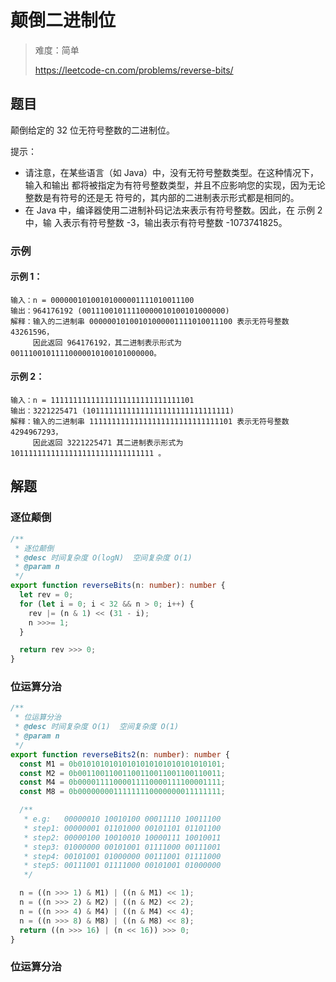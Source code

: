 # 颠倒二进制位

> 难度：简单
>
> https://leetcode-cn.com/problems/reverse-bits/

## 题目

颠倒给定的 32 位无符号整数的二进制位。

提示：

- 请注意，在某些语言（如 Java）中，没有无符号整数类型。在这种情况下，输入和输出
  都将被指定为有符号整数类型，并且不应影响您的实现，因为无论整数是有符号的还是无
  符号的，其内部的二进制表示形式都是相同的。
- 在 Java 中，编译器使用二进制补码记法来表示有符号整数。因此，在 示例 2  中，输
  入表示有符号整数 -3，输出表示有符号整数 -1073741825。

### 示例

#### 示例 1：

```
输入：n = 00000010100101000001111010011100
输出：964176192 (00111001011110000010100101000000)
解释：输入的二进制串 00000010100101000001111010011100 表示无符号整数 43261596，
     因此返回 964176192，其二进制表示形式为 00111001011110000010100101000000。
```

#### 示例 2：

```
输入：n = 11111111111111111111111111111101
输出：3221225471 (10111111111111111111111111111111)
解释：输入的二进制串 11111111111111111111111111111101 表示无符号整数 4294967293，
     因此返回 3221225471 其二进制表示形式为 10111111111111111111111111111111 。
```

## 解题

### 逐位颠倒

```typescript
/**
 * 逐位颠倒
 * @desc 时间复杂度 O(logN)  空间复杂度 O(1)
 * @param n
 */
export function reverseBits(n: number): number {
  let rev = 0;
  for (let i = 0; i < 32 && n > 0; i++) {
    rev |= (n & 1) << (31 - i);
    n >>>= 1;
  }

  return rev >>> 0;
}
```

### 位运算分治

```typescript
/**
 * 位运算分治
 * @desc 时间复杂度 O(1)  空间复杂度 O(1)
 * @param n
 */
export function reverseBits2(n: number): number {
  const M1 = 0b01010101010101010101010101010101;
  const M2 = 0b00110011001100110011001100110011;
  const M4 = 0b00001111000011110000111100001111;
  const M8 = 0b00000000111111110000000011111111;

  /**
   * e.g:   00000010 10010100 00011110 10011100
   * step1: 00000001 01101000 00101101 01101100
   * step2: 00000100 10010010 10000111 10010011
   * step3: 01000000 00101001 01111000 00111001
   * step4: 00101001 01000000 00111001 01111000
   * step5: 00111001 01111000 00101001 01000000
   */

  n = ((n >>> 1) & M1) | ((n & M1) << 1);
  n = ((n >>> 2) & M2) | ((n & M2) << 2);
  n = ((n >>> 4) & M4) | ((n & M4) << 4);
  n = ((n >>> 8) & M8) | ((n & M8) << 8);
  return ((n >>> 16) | (n << 16)) >>> 0;
}
```

### 位运算分治

